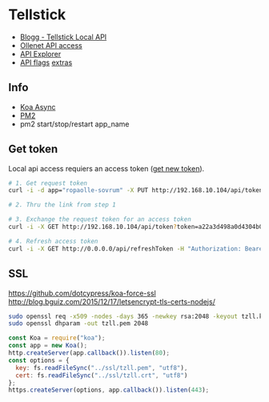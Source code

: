 # Tellstick

* [Blogg - Tellstick Local API](http://developer.telldus.com/blog/2016/05/24/local-api-for-tellstick-znet-lite-beta-now-in-public-beta)
* [Ollenet API access](http://192.168.10.104/api)
* [API Explorer](http://api.telldus.com/explore/index)
* [API flags](http://developer.telldus.se/doxygen/group__core.html#gaa732c3323e53d50e893c43492e5660c9) [extras](https://github.com/telldus/telldus/blob/master/examples/python/live/tdtool/tdtool.py)

## Info

* [Koa Async](https://medium.com/ninjadevs/node-7-6-koa-2-asynchronous-flow-control-made-right-b0d41c6ba570)
* [PM2](https://www.digitalocean.com/community/tutorials/how-to-set-up-a-node-js-application-for-production-on-ubuntu-16-04)
* pm2 start/stop/restart app_name

## Get token

Local api access requiers an access token ([get new token](http://api.telldus.net/localapi/api.html)).

```bash
# 1. Get request token
curl -i -d app="ropaolle-sovrum" -X PUT http://192.168.10.104/api/token

# 2. Thru the link from step 1

# 3. Exchange the request token for an access token
curl -i -X GET http://192.168.10.104/api/token?token=a22a3d498a0d4304b09bf2f2dc7c61b4

# 4. Refresh access token
curl -i -X GET http://0.0.0.0/api/refreshToken -H "Authorization: Bearer eyJhbGciOiJIUzI1NiIsInR5cCI6IkpXVCIsImF1ZCI6IkV4YW1wbGUgYXBwIiwiZXhwIjoxNDUyOTUxNTYyfQ.eyJyZW5ldyI6dHJ1ZSwidHRsIjo4NjQwMH0.HeqoFM6-K5IuQa08Zr9HM9V2TKGRI9VxXlgdsutP7sg"
```

## SSL

https://github.com/dotcypress/koa-force-ssl
http://blog.bguiz.com/2015/12/17/letsencrypt-tls-certs-nodejs/

```bash
sudo openssl req -x509 -nodes -days 365 -newkey rsa:2048 -keyout tzll.key -out tzll.crt
sudo openssl dhparam -out tzll.pem 2048
```

```js
const Koa = require("koa");
const app = new Koa();
http.createServer(app.callback()).listen(80);
const options = {
  key: fs.readFileSync("../ssl/tzll.pem", "utf8"),
  cert: fs.readFileSync("../ssl/tzll.crt", "utf8")
};
https.createServer(options, app.callback()).listen(443);
```
